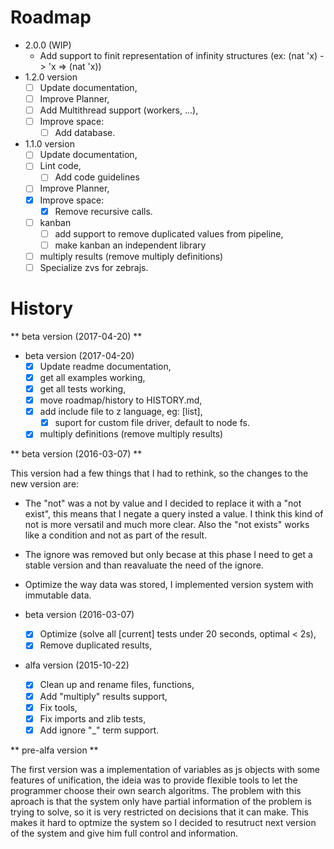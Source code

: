 # Roadmap

* 2.0.0 (WIP)
  * Add support to finit representation of infinity structures (ex: (nat 'x) -> 'x => (nat 'x))
* 1.2.0 version
  * [ ] Update documentation, 
  * [ ] Improve Planner,
  * [ ] Add Multithread support (workers, ...),
  * [ ] Improve space:
    * [ ] Add database.
* 1.1.0 version
  * [ ] Update documentation, 
  * [ ] Lint code,
    * [ ] Add code guidelines
  * [ ] Improve Planner,
  * [X] Improve space:
    * [X] Remove recursive calls.
  * [ ] kanban
    * [ ] add support to remove duplicated values from pipeline,
    * [ ] make kanban an independent library
  * [ ] multiply results (remove multiply definitions)
  * [ ] Specialize zvs for zebrajs.

# History

** beta version (2017-04-20) **

* beta version (2017-04-20)
  * [X] Update readme documentation,
  * [X] get all examples working,
  * [X] get all tests working,
  * [X] move roadmap/history to HISTORY.md,
  * [X] add include file to z language, eg: [list],
    * [X] suport for custom file driver, default to node fs.
  * [X] multiply definitions (remove multiply results)

** beta version (2016-03-07) **
  
  This version had a few things that I had to rethink, so the changes to the new version are:
  
  * The "not" was a not by value and I decided to replace it with a "not exist", this means that I negate a query
  insted a value. I think this kind of not is more versatil and much more clear. Also the "not exists" works 
  like a condition and not as part of the result. 
  
  * The ignore was removed but only becase at this phase I need to get a stable version and than reavaluate the 
  need of the ignore.
  
  * Optimize the way data was stored, I implemented version system with immutable data.

* beta version (2016-03-07)
  * [x] Optimize (solve all [current] tests under 20 seconds, optimal < 2s),
  * [x] Remove duplicated results,
* alfa version (2015-10-22)
  * [x] Clean up and rename files, functions,
  * [x] Add "multiply" results support,
  * [x] Fix tools,
  * [x] Fix imports and zlib tests,
  * [x] Add ignore "_" term support.

** pre-alfa version **
  
  The first version was a implementation of variables as js objects with some features of unification,
  the ideia was
  to provide flexible tools to let the programmer choose their own search algoritms.
  The problem with this aproach is that the system only have partial information of the 
  problem is trying to solve, so it is very restricted on decisions that it can make.
  This makes it hard to optmize the system so I decided to resutruct next version of the system and give him
  full control and information.


